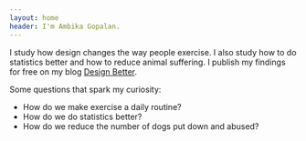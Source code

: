 ```yaml
---
layout: home
header: I'm Ambika Gopalan. 
---
```


I study how design changes the way people exercise. I also study how to do statistics better and how to reduce animal suffering. I publish my findings for free on my blog [Design Better](https://designbetter.substack.com/).

Some questions that spark my curiosity:
* How do we make exercise a daily routine?
* How do we do statistics better?
* How do we reduce the number of dogs put down and abused?

